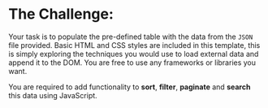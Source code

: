 # The Challenge:

Your task is to populate the pre-defined table with the data from the `JSON` file provided. Basic HTML and CSS styles are included in this template, this is simply exploring the techniques you would use to load external data and append it to the DOM. You are free to use any frameworks or libraries you want.

You are required to add functionality to **sort**, **filter**, **paginate** and **search** this data using JavaScript.